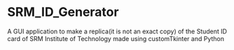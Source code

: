 # SRM_ID_Generator
A GUI application to make a replica(it is not an exact copy) of the Student ID card of SRM Institute of Technology made using customTkinter and Python
